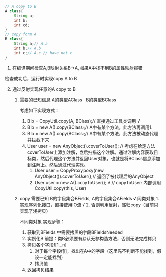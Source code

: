 ```java
// A copy to B
A class{
    String a;
    int b;
    int cd;
}
// copy form A
B class{
    String a;// A.a
    int b;// A.b
    int c;// A.c // have not c
}
```
1. 在编译期间检查A,B映射关系B->A, 如果A中找不到B的属性映射报错

检查成功后，运行时实现copy A to B

2. 通过反射实现任意的A copy to B
    
    1. 需要的已知信息 A的类型AClass，B的类型BClass 
        
        
        考虑如下实现方式：
        1. B b = CopyUtil.copy(A, BClass);// 直接通过工具类调用         √
        2. B b = new A().copy(BClass);// A中有某个方法，此方法再调用1.  
        3. B b = new A().copy(BClass);// A中有某个方法，此方法被动态代理并拦截下来
        4. User user = new AnyObject().coverToUser(); // 考虑在给定方法coverToUser上添加注解，然后扫描这个注解。通过注解内容获取目标类，然后代理这个方法并返回User对象。也就是将BClass信息添加到注解上。然后通过代理实现。
            1. User user = CopyProxy.poxy(new AnyObject()).coverToUser();// 返回了被代理后的AnyObject
            2. User user = new A().copyToUser();                    √
            // copyToUser: 内部调用CopyUtil.copy(this, User)    
    2. copy 需要已知 B的字段集合BFields, A的字段集合AFields             √
        同类对象
            1. 实现序列化接口，直接使用IO流                             √
            2. 否则利用反射，递归copy（目前只实现了浅拷贝）

        不同类对象
        实现步骤：
        1. 获取到BFields 中需要拷贝的字段BFieldsNeeded
        2. 实例化B 前提：类B必须要有默认无参构造方法，否则无法完成拷贝
        3. 拷贝各个字段f[1...n]
            1. 对于每个字段f[i]，找出在A中的字段（这里先不判断不能找到，假设一定能找到）
            2. 拷贝值 
        4. 返回拷贝结果




